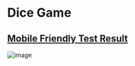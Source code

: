 # Dice Game

## <a href=" https://search.google.com/test/mobile-friendly/result?id=qMC-4OPTV_lRQ-WZen0L0A">Mobile Friendly Test Result</a>
![image](https://user-images.githubusercontent.com/82281497/183940746-70fea7ec-5422-4a3e-a427-69b28b756685.png)

